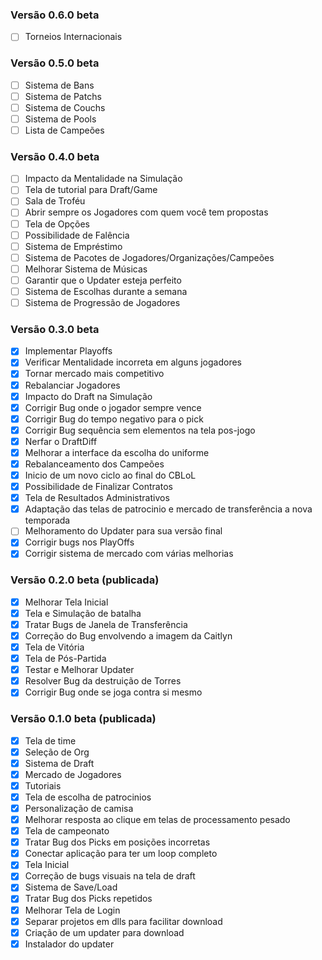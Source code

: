 ### Versão 0.6.0 beta

- [ ] Torneios Internacionais

### Versão 0.5.0 beta

- [ ] Sistema de Bans
- [ ] Sistema de Patchs
- [ ] Sistema de Couchs
- [ ] Sistema de Pools
- [ ] Lista de Campeões

### Versão 0.4.0 beta

- [ ] Impacto da Mentalidade na Simulação
- [ ] Tela de tutorial para Draft/Game
- [ ] Sala de Troféu
- [ ] Abrir sempre os Jogadores com quem você tem propostas
- [ ] Tela de Opções
- [ ] Possibilidade de Falência
- [ ] Sistema de Empréstimo
- [ ] Sistema de Pacotes de Jogadores/Organizações/Campeões
- [ ] Melhorar Sistema de Músicas
- [ ] Garantir que o Updater esteja perfeito
- [ ] Sistema de Escolhas durante a semana
- [ ] Sistema de Progressão de Jogadores

### Versão 0.3.0 beta

- [x] Implementar Playoffs
- [x] Verificar Mentalidade incorreta em alguns jogadores
- [x] Tornar mercado mais competitivo
- [x] Rebalanciar Jogadores
- [x] Impacto do Draft na Simulação
- [x] Corrigir Bug onde o jogador sempre vence
- [x] Corrigir Bug do tempo negativo para o pick
- [x] Corrigir Bug sequência sem elementos na tela pos-jogo
- [x] Nerfar o DraftDiff
- [x] Melhorar a interface da escolha do uniforme
- [x] Rebalanceamento dos Campeões
- [x] Inicio de um novo ciclo ao final do CBLoL
- [x] Possibilidade de Finalizar Contratos
- [x] Tela de Resultados Administrativos
- [x] Adaptação das telas de patrocinio e mercado de transferência a nova temporada
- [ ] Melhoramento do Updater para sua versão final
- [x] Corrigir bugs nos PlayOffs
- [x] Corrigir sistema de mercado com várias melhorias

### Versão 0.2.0 beta (publicada)

- [x] Melhorar Tela Inicial
- [x] Tela e Simulação de batalha
- [x] Tratar Bugs de Janela de Transferência
- [x] Correção do Bug envolvendo a imagem da Caitlyn
- [x] Tela de Vitória
- [x] Tela de Pós-Partida
- [x] Testar e Melhorar Updater
- [x] Resolver Bug da destruição de Torres
- [x] Corrigir Bug onde se joga contra si mesmo

### Versão 0.1.0 beta (publicada)

- [x] Tela de time
- [x] Seleção de Org
- [x] Sistema de Draft
- [x] Mercado de Jogadores
- [x] Tutoriais
- [x] Tela de escolha de patrocinios
- [x] Personalização de camisa 
- [x] Melhorar resposta ao clique em telas de processamento pesado
- [x] Tela de campeonato
- [x] Tratar Bug dos Picks em posições incorretas
- [x] Conectar aplicação para ter um loop completo
- [x] Tela Inicial
- [x] Correção de bugs visuais na tela de draft
- [x] Sistema de Save/Load
- [x] Tratar Bug dos Picks repetidos
- [x] Melhorar Tela de Login
- [x] Separar projetos em dlls para facilitar download
- [x] Criação de um updater para download
- [x] Instalador do updater